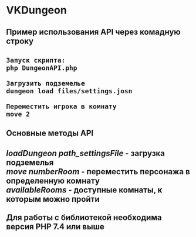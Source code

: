 <h1>VKDungeon</h1>

<h2>Пример использования API через комадную строку<h2>


```
Запуск скрипта: 
php DungeonAPI.php

Загрузить подземелье
dungeon load files/settings.josn

Переместить игрока в комнату
move 2
```

<h2>Основные методы API<h2>
<i>loadDungeon path_settingsFile</i> - загрузка подземелья</br>
<i>move numberRoom</i> - переместить персонажа в определенную комнату</br>
<i>availableRooms</i> - доступные комнаты, к которым можно пройти</br>
</br>
Для работы с библиотекой необходима версия PHP 7.4 или выше
